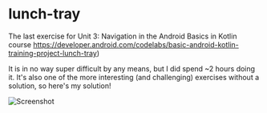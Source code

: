 # lunch-tray
 
The last exercise for Unit 3: Navigation in the Android Basics in Kotlin course https://developer.android.com/codelabs/basic-android-kotlin-training-project-lunch-tray)

It is in no way super difficult by any means, but I did spend ~2 hours doing it. It's also one of the more interesting (and challenging) exercises without a solution, so here's my solution!

![Screenshot](https://imgur.com/a/NZFmMWA "screenshot")

